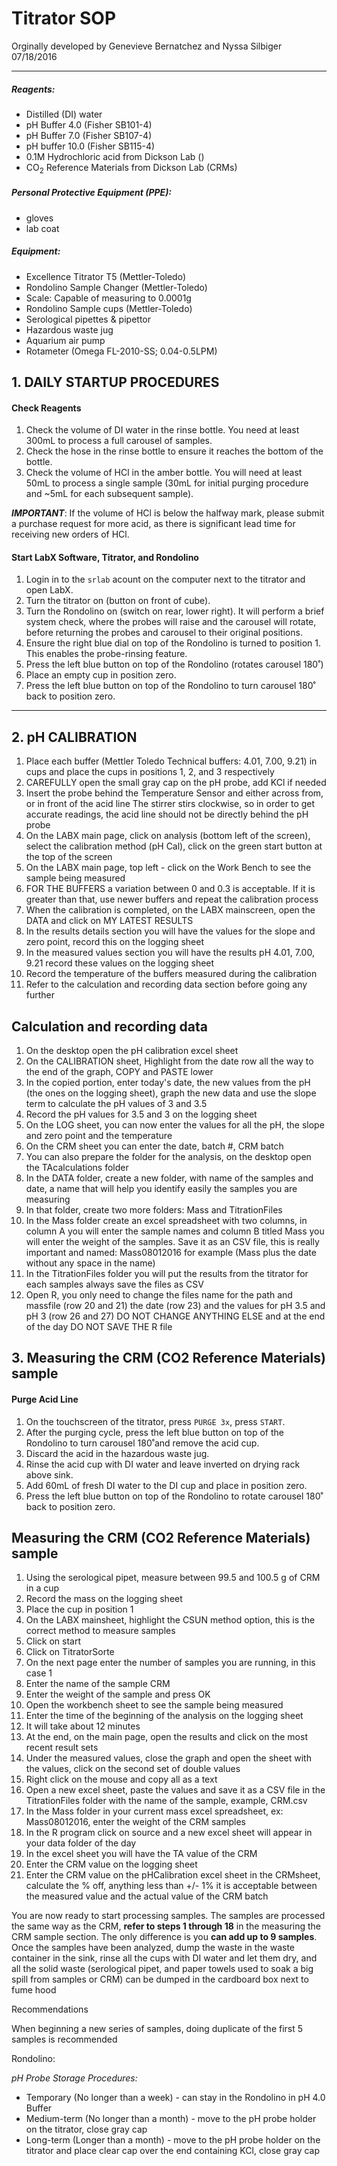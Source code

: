 # Titrator SOP

Orginally developed by Genevieve Bernatchez and Nyssa Silbiger 07/18/2016

---

##### Reagents:
- Distilled (DI) water
- pH Buffer 4.0 (Fisher SB101-4)
- pH Buffer 7.0 (Fisher SB107-4)
- pH buffer 10.0 (Fisher SB115-4)
- 0.1M Hydrochloric acid from Dickson Lab ()
- CO<sub>2</sub> Reference Materials from Dickson Lab (CRMs)

##### Personal Protective Equipment (PPE):
- gloves
- lab coat

##### Equipment:
- Excellence Titrator T5 (Mettler-Toledo)
- Rondolino Sample Changer (Mettler-Toledo)
- Scale: Capable of measuring to 0.0001g
- Rondolino Sample cups (Mettler-Toledo)
- Serological pipettes & pipettor
- Hazardous waste jug
- Aquarium air pump
- Rotameter (Omega  FL-2010-SS; 0.04-0.5LPM)

## 1. DAILY STARTUP PROCEDURES

#### Check Reagents
1. Check the volume of DI water in the rinse bottle. You need at least 300mL to process a full carousel of samples.
2. Check the hose in the rinse bottle to ensure it reaches the bottom of the bottle.
3. Check the volume of HCl in the amber bottle. You will need at least 50mL to process a single sample (30mL for initial purging procedure and ~5mL for each subsequent sample).

*__IMPORTANT__*: If the volume of HCl is below the halfway mark, please submit a purchase request for more acid, as there is significant lead time for receiving new orders of HCl.

#### Start LabX Software, Titrator, and Rondolino
1. Login in to the ```srlab``` acount on the computer next to the titrator and open LabX.
2. Turn the titrator on (button on front of cube).
3. Turn the Rondolino on (switch on rear, lower right). It will perform a brief system check, where the probes will raise and the carousel will rotate, before returning the probes and carousel to their original positions.
4. Ensure the right blue dial on top of the Rondolino is turned to position 1. This enables the probe-rinsing feature.
4. Press the left blue button on top of the Rondolino (rotates carousel 180˚)
5. Place an empty cup in position zero.
6. Press the left blue button on top of the Rondolino to turn carousel 180˚ back to position zero.

---

## 2. pH CALIBRATION


1. Place each buffer (Mettler Toledo Technical buffers: 4.01, 7.00, 9.21) in cups and place the cups in positions 1, 2, and 3 respectively
2. CAREFULLY open the small gray cap on the pH probe, add KCl if needed
3. Insert the probe behind the Temperature Sensor and either across from, or in front of the acid line
     The stirrer stirs clockwise, so in order to get accurate readings, the acid line should not be directly behind the pH probe
4. On the LABX main page, click on analysis (bottom left of the screen), select the calibration method (pH Cal), click on the green start button at the top of the screen
5. On the LABX main page, top left - click on the Work Bench to see the sample being measured
6. FOR THE BUFFERS a variation between 0 and 0.3 is acceptable. If it is greater than that, use newer buffers and repeat the calibration process
7. When the calibration is completed, on the LABX mainscreen, open the DATA and click on MY LATEST RESULTS
8. In the results details section you will have the values for the slope and zero point, record this on the logging sheet
9. In the measured values section you will have the results pH 4.01, 7.00, 9.21 record these values on the logging sheet
10. Record the temperature of the buffers measured during the calibration
11. Refer to the calculation and recording data section before going any further

## Calculation and recording data

1. On the desktop open the pH calibration excel sheet
2. On the CALIBRATION sheet, Highlight from the date row all the way to the end of the graph, COPY and PASTE lower
3. In the copied portion, enter today's date, the new values from the pH (the ones on the logging sheet), graph the new data and use the slope term to calculate the pH values of 3 and 3.5
4. Record the pH values for 3.5 and 3 on the logging sheet
5. On the LOG sheet, you can now enter the values for all the pH, the slope and zero point and the temperature
6. On the CRM sheet you can enter the date, batch #, CRM batch
7. You can also prepare the folder for the analysis, on the desktop open the TAcalculations folder
8. In the DATA folder, create a new folder, with name of the samples and date, a name that will help you identify easily the samples you are measuring
9. In that folder, create two more folders: Mass and TitrationFiles
10. In the Mass folder create an excel spreadsheet with two columns, in column A you will enter the sample names and column B titled Mass you will enter the weight of the samples. Save it as an CSV file, this is really important and named: Mass08012016 for example (Mass plus the date without any space in the name)
11. In the TitrationFiles folder you will put the results from the titrator for each samples always save the files as CSV
12. Open R, you only need to change the files name for the path and massfile (row 20 and 21)   the date (row 23)  and the values for pH 3.5 and pH 3 (row 26 and 27) DO NOT CHANGE ANYTHING ELSE and at the end of the day DO NOT SAVE THE R file

## 3. Measuring the CRM (CO2 Reference Materials) sample

#### Purge Acid Line

1. On the touchscreen of the titrator, press ```PURGE 3x```, press ```START```.
2. After the purging cycle, press the left blue button on top of the Rondolino to turn carousel 180˚and remove the acid cup.
3. Discard the acid in the hazardous waste jug.
4. Rinse the acid cup with DI water and leave inverted on drying rack above sink.
5. Add 60mL of fresh DI water to the DI cup and place in position zero.
6. Press the left blue button on top of the Rondolino to rotate carousel 180˚ back to position zero.

## Measuring the CRM (CO2 Reference Materials) sample

1. Using the serological pipet, measure between 99.5 and 100.5 g of CRM in a cup
2. Record the mass on the logging sheet
3. Place the cup in position 1
4. On the LABX mainsheet, highlight the CSUN method option, this is the correct method to measure samples
5. Click on start
6. Click on TitratorSorte
7. On the next page enter the number of samples you are running, in this case 1
8. Enter the name of the sample CRM
9. Enter the weight of the sample and press OK
10. Open the workbench sheet to see the sample being measured
11. Enter the time of the beginning of the analysis on the logging sheet
12. It will take about 12 minutes
13. At the end, on the main page, open the results and click on the most recent result sets
14. Under the measured values, close the graph and open the sheet with the values, click on the second set of double values
15. Right click on the mouse and copy all as a text
16. Open a new excel sheet, paste the values and save it as a CSV file in the TitrationFiles folder with the name of the sample, example, CRM.csv
17. In the Mass folder in your current mass excel spreadsheet, ex: Mass08012016, enter the weight of the CRM samples
18. In the R program click on source and a new excel sheet will appear in your data folder of the day
19. In the excel sheet you will have the TA value of the CRM
20. Enter the CRM value on the logging sheet
21. Enter the CRM value on the pHCalibration excel sheet in the CRMsheet, calculate the % off, anything less than +/- 1% it is acceptable between the measured value and the actual value of the CRM batch

You are now ready to start processing samples.
The samples are processed the same way as the CRM, **refer to steps 1 through 18** in the measuring the CRM sample section.
The only difference is you **can add up to 9 samples**.
Once the samples have been analyzed, dump the waste in the waste container in the sink,
rinse all the cups with DI water and let them dry, and
all the solid waste (serological pipet, and paper towels used to soak a big spill from samples or CRM) can be dumped in the cardboard box next to fume hood

Recommendations

When beginning a new series of samples, doing duplicate of the first 5 samples is recommended

Rondolino:

*pH Probe Storage Procedures:*
- Temporary (No longer than a week) - can stay in the Rondolino in pH 4.0 Buffer
- Medium-term (No longer than a month) - move to the pH probe holder on the titrator, close gray cap
- Long-term (Longer than a month) - move to the pH probe holder on the titrator and place clear cap over the end containing KCl, close gray cap
